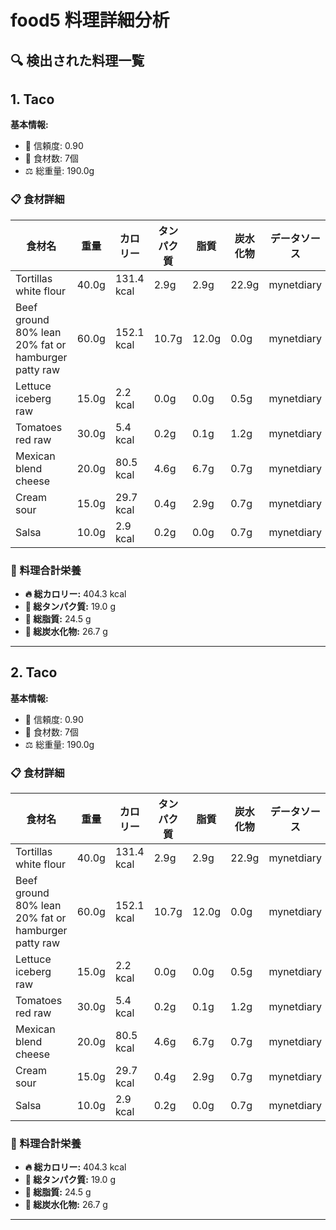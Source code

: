 # food5 料理詳細分析

## 🔍 検出された料理一覧

## 1. Taco

**基本情報:**
- 🎯 信頼度: 0.90
- 🥕 食材数: 7個
- ⚖️ 総重量: 190.0g

### 📋 食材詳細

| 食材名 | 重量 | カロリー | タンパク質 | 脂質 | 炭水化物 | データソース |
|--------|------|----------|------------|------|----------|--------------|
| Tortillas white flour | 40.0g | 131.4 kcal | 2.9g | 2.9g | 22.9g | mynetdiary |
| Beef ground 80% lean 20% fat or hamburger patty raw | 60.0g | 152.1 kcal | 10.7g | 12.0g | 0.0g | mynetdiary |
| Lettuce iceberg raw | 15.0g | 2.2 kcal | 0.0g | 0.0g | 0.5g | mynetdiary |
| Tomatoes red raw | 30.0g | 5.4 kcal | 0.2g | 0.1g | 1.2g | mynetdiary |
| Mexican blend cheese | 20.0g | 80.5 kcal | 4.6g | 6.7g | 0.7g | mynetdiary |
| Cream sour | 15.0g | 29.7 kcal | 0.4g | 2.9g | 0.7g | mynetdiary |
| Salsa | 10.0g | 2.9 kcal | 0.2g | 0.0g | 0.7g | mynetdiary |

### 🔢 料理合計栄養

- **🔥 総カロリー:** 404.3 kcal
- **🥩 総タンパク質:** 19.0 g
- **🧈 総脂質:** 24.5 g
- **🍞 総炭水化物:** 26.7 g

---

## 2. Taco

**基本情報:**
- 🎯 信頼度: 0.90
- 🥕 食材数: 7個
- ⚖️ 総重量: 190.0g

### 📋 食材詳細

| 食材名 | 重量 | カロリー | タンパク質 | 脂質 | 炭水化物 | データソース |
|--------|------|----------|------------|------|----------|--------------|
| Tortillas white flour | 40.0g | 131.4 kcal | 2.9g | 2.9g | 22.9g | mynetdiary |
| Beef ground 80% lean 20% fat or hamburger patty raw | 60.0g | 152.1 kcal | 10.7g | 12.0g | 0.0g | mynetdiary |
| Lettuce iceberg raw | 15.0g | 2.2 kcal | 0.0g | 0.0g | 0.5g | mynetdiary |
| Tomatoes red raw | 30.0g | 5.4 kcal | 0.2g | 0.1g | 1.2g | mynetdiary |
| Mexican blend cheese | 20.0g | 80.5 kcal | 4.6g | 6.7g | 0.7g | mynetdiary |
| Cream sour | 15.0g | 29.7 kcal | 0.4g | 2.9g | 0.7g | mynetdiary |
| Salsa | 10.0g | 2.9 kcal | 0.2g | 0.0g | 0.7g | mynetdiary |

### 🔢 料理合計栄養

- **🔥 総カロリー:** 404.3 kcal
- **🥩 総タンパク質:** 19.0 g
- **🧈 総脂質:** 24.5 g
- **🍞 総炭水化物:** 26.7 g

---

